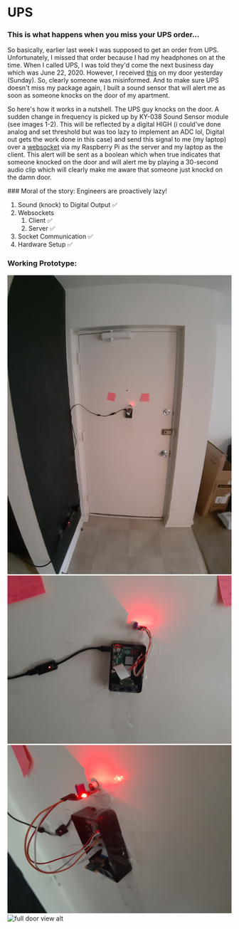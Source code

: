# UPS
### This is what happens when you miss your UPS order...
<p>So basically, earlier last week I was supposed to get an order from UPS. Unfortunately, I missed that order because I had my headphones on at the time. When I called UPS, I was told they'd come the next business day which was June 22, 2020. However, I received <a href="./images/piss.jpg">this</a> on my door yesterday (Sunday). So, clearly someone was misinformed. And to make sure UPS doesn't miss my package again, I built a sound sensor that will alert me as soon as someone knocks on the door of my apartment.</p>
<p>So here's how it works in a nutshell. The UPS guy knocks on the door. A sudden change in frequency is picked up by KY-038 Sound Sensor module (see images 1-2). This will be reflected by a digital HIGH (i could've done analog and set threshold but was too lazy to implement an ADC lol, Digital out gets the work done in this case) and send this signal to me (my laptop) over a <a href="https://en.wikipedia.org/wiki/WebSocket">websocket</a> via my Raspberry Pi as the server and my laptop as the client. This alert will be sent as a boolean which when true indicates that someone knocked on the door and will alert me by playing a 30-second audio clip which will clearly make me aware that someone just knockd on the damn door.</p>
### Moral of the story: Engineers are proactively lazy!
<ol>
  <li>Sound (knock) to Digital Output ✅</li>
  <li>Websockets
    <ol>
      <li>Client ✅</li>    
      <li>Server ✅</li>    
    </ol>
  </li>
  <li>Socket Communication ✅</li>
  <li>Hardware Setup ✅</li>  
</ol>

### Working Prototype:
![Full door view](images/0.jpg)
![close-up](images/1.jpg)
![cinematic](images/2.jpg)
![full door view alt](images/3.jpg)
